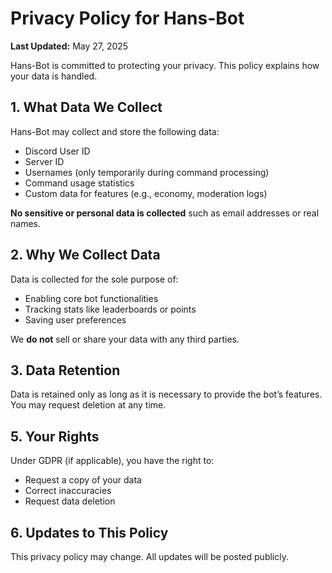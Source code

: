 # Privacy Policy for Hans-Bot

**Last Updated:** May 27, 2025

Hans-Bot is committed to protecting your privacy. This policy explains how your data is handled.

## 1. What Data We Collect
Hans-Bot may collect and store the following data:
- Discord User ID
- Server ID
- Usernames (only temporarily during command processing)
- Command usage statistics
- Custom data for features (e.g., economy, moderation logs)

**No sensitive or personal data is collected** such as email addresses or real names.

## 2. Why We Collect Data
Data is collected for the sole purpose of:
- Enabling core bot functionalities
- Tracking stats like leaderboards or points
- Saving user preferences

We **do not** sell or share your data with any third parties.

## 3. Data Retention
Data is retained only as long as it is necessary to provide the bot’s features. You may request deletion at any time.

## 5. Your Rights
Under GDPR (if applicable), you have the right to:
- Request a copy of your data
- Correct inaccuracies
- Request data deletion

## 6. Updates to This Policy
This privacy policy may change. All updates will be posted publicly.
